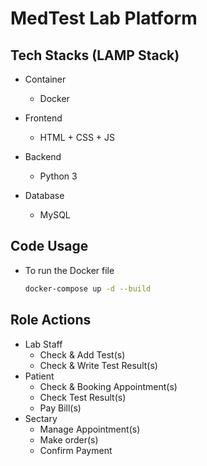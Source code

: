 # MedTest Lab Platform

## Tech Stacks (LAMP Stack)

- Container
  - Docker
  
- Frontend
  - HTML + CSS + JS

- Backend
  - Python 3

- Database
  - MySQL

## Code Usage

- To run the Docker file 

  ```bash
  docker-compose up -d --build
  ```

## Role Actions
- Lab Staff
  - Check & Add Test(s)
  - Check & Write Test Result(s)
- Patient
  - Check & Booking Appointment(s)
  - Check Test Result(s)
  - Pay Bill(s)
- Sectary
	- Manage Appointment(s)
	- Make order(s)
	- Confirm Payment

